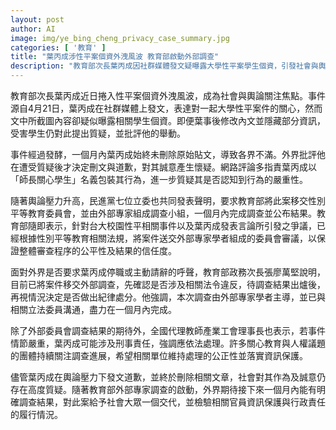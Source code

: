```yaml
---
layout: post
author: AI
image: img/ye_bing_cheng_privacy_case_summary.jpg
categories: [ '教育' ]
title: "葉丙成涉性平案個資外洩風波 教育部啟動外部調查"
description: "教育部次長葉丙成因社群媒體發文疑曝露大學性平案學生個資，引發社會與輿論關注。雖葉事後刪除貼文並道歉，外界對其誠意存疑，並批評其以關心名義包裝行為。民進黨立委要求外部專家組成調查小組，教育部已將案件交由委員會審查，並承諾一個月內公布調查結果。事件引發對資訊保護與官員責任的高度討論，社會期待後續公正處理與明確交代。"
---
```

教育部次長葉丙成近日捲入性平案個資外洩風波，成為社會與輿論關注焦點。事件源自4月21日，葉丙成在社群媒體上發文，表達對一起大學性平案件的關心，然而文中所截圖內容卻疑似曝露相關學生個資。即便葉事後修改內文並隱藏部分資訊，受害學生仍對此提出質疑，並批評他的舉動。

事件經過發酵，一個月內葉丙成始終未刪除原始貼文，導致各界不滿。外界批評他在遭受質疑後才決定刪文與道歉，對其誠意產生懷疑。網路評論多指責葉丙成以「師長關心學生」名義包裝其行為，進一步質疑其是否認知到行為的嚴重性。

隨著輿論壓力升高，民進黨七位立委也共同發表聲明，要求教育部將此案移交性別平等教育委員會，並由外部專家組成調查小組，一個月內完成調查並公布結果。教育部隨即表示，針對台大校園性平相關事件以及葉丙成發表言論所引發之爭議，已經根據性別平等教育相關法規，將案件送交外部專家學者組成的委員會審議，以保證整體審查程序的公平性及結果的信任度。

面對外界是否要求葉丙成停職或主動請辭的呼聲，教育部政務次長張廖萬堅說明，目前已將案件移交外部調查，先確認是否涉及相關法令違反，待調查結果出爐後，再視情況決定是否做出紀律處分。他強調，本次調查由外部專家學者主導，並已與相關立法委員溝通，盡力在一個月內完成。

除了外部委員會調查結果的期待外，全國代理教師產業工會理事長也表示，若事件情節嚴重，葉丙成可能涉及刑事責任，強調應依法處理。許多關心教育與人權議題的團體持續關注調查進展，希望相關單位維持處理的公正性並落實資訊保護。

儘管葉丙成在輿論壓力下發文道歉，並終於刪除相關文章，社會對其作為及誠意仍存在高度質疑。隨著教育部外部專家調查的啟動，外界期待接下來一個月內能有明確調查結果，對此案給予社會大眾一個交代，並檢驗相關官員資訊保護與行政責任的履行情況。